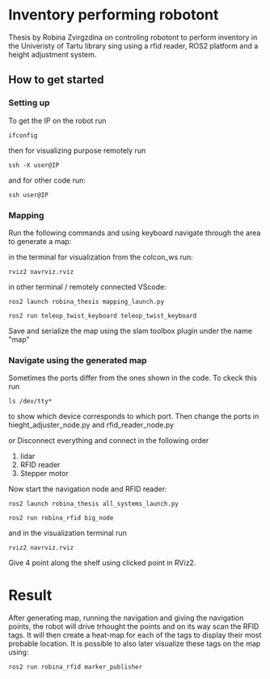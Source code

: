 # Inventory performing robotont 

Thesis by Robina Zvirgzdina on controling robotont to perform inventory in the Univeristy of Tartu library sing using a rfid reader, ROS2 platform and a height adjustment system. 
 
## How to get started

### Setting up

To get the IP on the robot run 

```
ifconfig
```

then for visualizing purpose remotely run 

```
ssh -X user@IP
```

and for other code run:

```
ssh user@IP
```

### Mapping 

Run the following commands and using keyboard navigate through the area to generate a map:

in the terminal for visualization from the colcon_ws run:

```
rviz2 navrviz.rviz
```

in other terminal / remotely connected VScode:
```
ros2 launch robina_thesis mapping_launch.py

ros2 run teleop_twist_keyboard teleop_twist_keyboard
```

Save and serialize the map using the slam toolbox plugin under the name "map"

### Navigate using the generated map

Sometimes the ports differ from the ones shown in the code. To ckeck this run 
```
ls /dev/tty*
```
to show which device corresponds to which port. Then change the ports in hieght_adjuster_node.py and rfid_reader_node.py


or Disconnect everything and connect in the following order
1. lidar
2. RFID reader
3. Stepper motor

Now start the navigation node and RFID reader:
```
ros2 launch robina_thesis all_systems_launch.py

ros2 run robina_rfid big_node
```

and in the visualization terminal run
```
rviz2 navrviz.rviz
```

Give 4 point along the shelf using clicked point in RViz2.


# Result

After generating map, running the navigation and giving the navigation points, the robot will drive trhought the points and on its way scan the RFID tags. It will then create a heat-map for each of the tags to display their most probable location. It is possible to also later visualize these tags on the map using:

```
ros2 run robina_rfid marker_publisher
```
